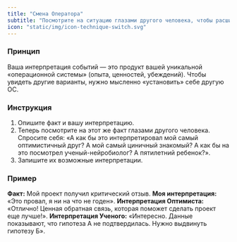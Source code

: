 ```yaml
---
title: "Смена Оператора"
subtitle: "Посмотрите на ситуацию глазами другого человека, чтобы расширить восприятие."
icon: "static/img/icon-technique-switch.svg"
---
```


### Принцип
Ваша интерпретация событий — это продукт вашей уникальной «операционной системы» (опыта, ценностей, убеждений). Чтобы увидеть другие варианты, нужно мысленно «установить» себе другую ОС.

### Инструкция
1.  Опишите факт и вашу интерпретацию.
2.  Теперь посмотрите на этот же факт глазами другого человека. Спросите себя: «А как бы это интерпретировал мой самый оптимистичный друг? А мой самый циничный знакомый? А как бы на это посмотрел ученый-нейробиолог? А пятилетний ребенок?».
3.  Запишите их возможные интерпретации.

### Пример
**Факт:** Мой проект получил критический отзыв.
**Моя интерпретация:** «Это провал, я ни на что не годен».
**Интерпретация Оптимиста:** «Отлично! Ценная обратная связь, которая поможет сделать проект еще лучше!».
**Интерпретация Ученого:** «Интересно. Данные показывают, что гипотеза А не подтвердилась. Нужно выдвинуть гипотезу Б».